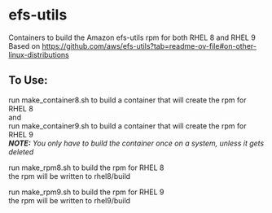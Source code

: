# efs-utils
Containers to build the Amazon efs-utils rpm for both RHEL 8 and RHEL 9  
Based on https://github.com/aws/efs-utils?tab=readme-ov-file#on-other-linux-distributions  

## To Use:  
run make_container8.sh to build a container that will create the rpm for RHEL 8  
and  
run make_container9.sh to build a container that will create the rpm for RHEL 9   
***NOTE:** You only have to build the container once on a system, unless it gets deleted*  

run make_rpm8.sh to build the rpm for RHEL 8  
the rpm will be written to rhel8/build  
  
run make_rpm9.sh to build the rpm for RHEL 9  
the rpm will be written to rhel9/build  

